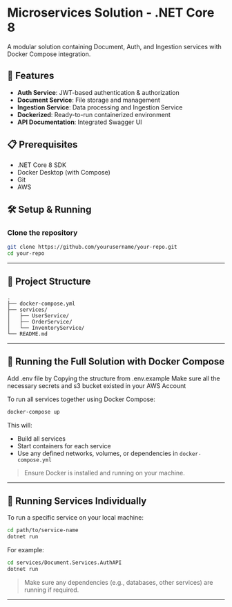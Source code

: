# Microservices Solution - .NET Core 8

A modular solution containing Document, Auth, and Ingestion services with Docker Compose integration.

## 🚀 Features

- **Auth Service**: JWT-based authentication & authorization
- **Document Service**: File storage and management
- **Ingestion Service**: Data processing and Ingestion Service
- **Dockerized**: Ready-to-run containerized environment
- **API Documentation**: Integrated Swagger UI

## 📋 Prerequisites

- .NET Core 8 SDK
- Docker Desktop (with Compose)
- Git
- AWS

## 🛠️ Setup & Running

### Clone the repository
```bash
git clone https://github.com/yourusername/your-repo.git
cd your-repo
```

---

## 📁 Project Structure

```
.
├── docker-compose.yml
├── services/
│   ├── UserService/
│   ├── OrderService/
│   └── InventoryService/
└── README.md
```

---

## 🐳 Running the Full Solution with Docker Compose

Add .env file by Copying the structure from .env.example
Make sure all the necessary secrets and s3 bucket existed in your AWS Account

To run all services together using Docker Compose:

```bash
docker-compose up
```

This will:

- Build all services
- Start containers for each service
- Use any defined networks, volumes, or dependencies in `docker-compose.yml`

> Ensure Docker is installed and running on your machine.

---

## 🔧 Running Services Individually

To run a specific service on your local machine:

```bash
cd path/to/service-name
dotnet run
```

For example:

```bash
cd services/Document.Services.AuthAPI
dotnet run
```

> Make sure any dependencies (e.g., databases, other services) are running if required.
---
